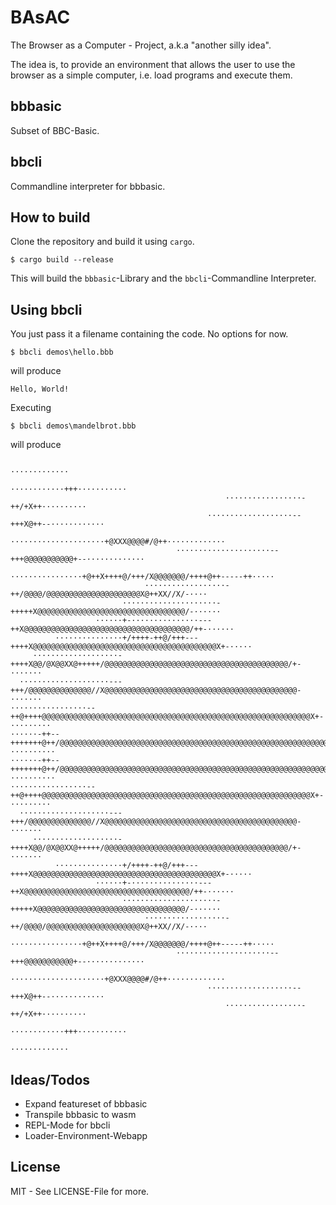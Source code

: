 BAsAC
=====

The Browser as a Computer - Project, a.k.a "another silly idea".

The idea is, to provide an environment that allows the user to use the
browser as a simple computer, i.e. load programs and execute them.


## bbbasic

Subset of BBC-Basic.

## bbcli

Commandline interpreter for bbbasic.


## How to build

Clone the repository and build it using `cargo`.


```shell
$ cargo build --release
```

This will build the `bbbasic`-Library and the `bbcli`-Commandline Interpreter.

## Using bbcli

You just pass it a filename containing the code. No options for now.

```shell
$ bbcli demos\hello.bbb
```

will produce

```shell
Hello, World!
```

Executing

```shell
$ bbcli demos\mandelbrot.bbb
```

will produce

```
                                                            ·············
                                                     ············+++···········                      
                                                ·················-++/+X++··········
                                            ···················--+++X@++--············
                                        ·····················+@XXX@@@@#/@++·············             
                                     ·····················--+++@@@@@@@@@@@+--·············
                                 ················+@++X++++@/+++/X@@@@@@@/++++@++-----++·····
                              ··················-++/@@@@/@@@@@@@@@@@@@@@@@@@@@X@++XX//X/-····        
                         ·····················-+++++X@@@@@@@@@@@@@@@@@@@@@@@@@@@@@@@@@/-······
                   ······+-···············---++X@@@@@@@@@@@@@@@@@@@@@@@@@@@@@@@@@@@@@/++-······      
          ···············+/++++-++@/+++---++++X@@@@@@@@@@@@@@@@@@@@@@@@@@@@@@@@@@@@@@@@@X+-·····
     ···················-++++X@@/@X@@XX@+++++/@@@@@@@@@@@@@@@@@@@@@@@@@@@@@@@@@@@@@@@@@/+-·······    
  ····················---+++/@@@@@@@@@@@@@@//X@@@@@@@@@@@@@@@@@@@@@@@@@@@@@@@@@@@@@@@@@@@-·······    
·················--++@++++@@@@@@@@@@@@@@@@@@@@@@@@@@@@@@@@@@@@@@@@@@@@@@@@@@@@@@@@@@@@X+-·········
······-++--+++++++@++/@@@@@@@@@@@@@@@@@@@@@@@@@@@@@@@@@@@@@@@@@@@@@@@@@@@@@@@@@@@@@@@++-··········   
······-++--+++++++@++/@@@@@@@@@@@@@@@@@@@@@@@@@@@@@@@@@@@@@@@@@@@@@@@@@@@@@@@@@@@@@@@++-··········   
·················--++@++++@@@@@@@@@@@@@@@@@@@@@@@@@@@@@@@@@@@@@@@@@@@@@@@@@@@@@@@@@@@@X+-·········   
  ····················---+++/@@@@@@@@@@@@@@//X@@@@@@@@@@@@@@@@@@@@@@@@@@@@@@@@@@@@@@@@@@@-·······
     ···················-++++X@@/@X@@XX@+++++/@@@@@@@@@@@@@@@@@@@@@@@@@@@@@@@@@@@@@@@@@/+-·······    
          ···············+/++++-++@/+++---++++X@@@@@@@@@@@@@@@@@@@@@@@@@@@@@@@@@@@@@@@@@X+-·····     
                   ······+-···············---++X@@@@@@@@@@@@@@@@@@@@@@@@@@@@@@@@@@@@@/++-······
                         ·····················-+++++X@@@@@@@@@@@@@@@@@@@@@@@@@@@@@@@@@/-······       
                              ··················-++/@@@@/@@@@@@@@@@@@@@@@@@@@@X@++XX//X/-····
                                 ················+@++X++++@/+++/X@@@@@@@/++++@++-----++·····
                                     ·····················--+++@@@@@@@@@@@+--·············           
                                        ·····················+@XXX@@@@#/@++·············
                                            ···················--+++X@++--············
                                                ·················-++/+X++··········                  
                                                     ············+++···········
                                                            ·············

```

## Ideas/Todos

* Expand featureset of bbbasic
* Transpile bbbasic to wasm
* REPL-Mode for bbcli
* Loader-Environment-Webapp

## License

MIT - See LICENSE-File for more.

